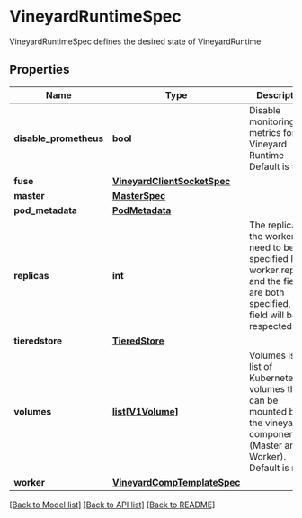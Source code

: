 # VineyardRuntimeSpec

VineyardRuntimeSpec defines the desired state of VineyardRuntime
## Properties
Name | Type | Description | Notes
------------ | ------------- | ------------- | -------------
**disable_prometheus** | **bool** | Disable monitoring metrics for Vineyard Runtime Default is false | [optional] 
**fuse** | [**VineyardClientSocketSpec**](VineyardClientSocketSpec.md) |  | [optional] 
**master** | [**MasterSpec**](MasterSpec.md) |  | [optional] 
**pod_metadata** | [**PodMetadata**](PodMetadata.md) |  | [optional] 
**replicas** | **int** | The replicas of the worker, need to be specified If worker.replicas and the field are both specified, the field will be respected | [optional] 
**tieredstore** | [**TieredStore**](TieredStore.md) |  | [optional] 
**volumes** | [**list[V1Volume]**](V1Volume.md) | Volumes is the list of Kubernetes volumes that can be mounted by the vineyard components (Master and Worker). Default is null. | [optional] 
**worker** | [**VineyardCompTemplateSpec**](VineyardCompTemplateSpec.md) |  | [optional] 

[[Back to Model list]](../README.md#documentation-for-models) [[Back to API list]](../README.md#documentation-for-api-endpoints) [[Back to README]](../README.md)


